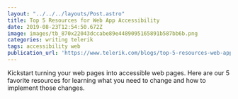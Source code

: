 ```yaml
---
layout: "../../../layouts/Post.astro"
title: Top 5 Resources for Web App Accessibility
date: 2019-08-23T12:54:50.672Z
image: images/tb_870x22043dccabe89e4489095165891b587bb6b.png
categories: writing telerik
tags: accessibility web
publication_url: 'https://www.telerik.com/blogs/top-5-resources-web-app-accessibility'
---
```

Kickstart turning your web pages into accessible web pages. Here are our 5 favorite resources for learning what you need to change and how to implement those changes.
